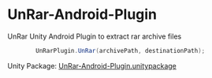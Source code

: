 # UnRar-Android-Plugin
UnRar Unity Android Plugin to extract rar archive files


```csharp
        UnRarPlugin.UnRar(archivePath, destinationPath);
```


Unity Package: [UnRar-Android-Plugin.unitypackage](https://github.com/corycorvus/UnRar-Android-Plugin/releases/download/v1/UnRar-Android-Plugin.unitypackage)
